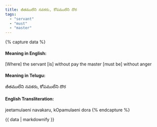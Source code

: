 ```yaml
---
title: జీతములేని నవకరు, కోపములేని దొర
tags:
  - "servant"
  - "must"
  - "master"
---
```


{% capture data %}
#### Meaning in English:
[Where] the servant [is] without pay the master [must be] without anger

#### Meaning in Telugu:
జీతములేని నవకరు, కోపములేని దొర

#### English Transliteration:
jeetamulaeni navakaru, kOpamulaeni dora
{% endcapture %}

{{ data | markdownify }}

